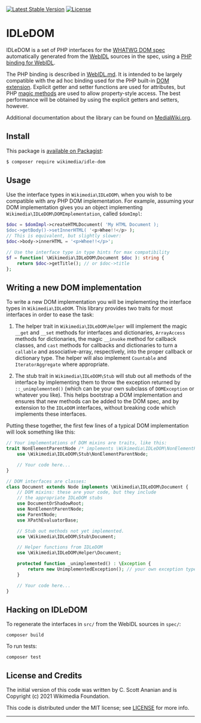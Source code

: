 [![Latest Stable Version]](https://packagist.org/packages/wikimedia/idle-dom) [![License]](https://packagist.org/packages/wikimedia/idle-dom)

IDLeDOM
=====================

IDLeDOM is a set of PHP interfaces for the [WHATWG DOM spec](https://dom.spec.whatwg.org/)
automatically generated from the [WebIDL](https://heycam.github.io/webidl/) sources in the spec,
using a [PHP binding for WebIDL](./WebIDL.md).

The PHP binding is described in [WebIDL.md](./WebIDL.md).  It is
intended to be largely compatible with the ad hoc binding used for the
PHP built-in [DOM
extension](https://www.php.net/manual/en/book.dom.php).  Explicit
getter and setter functions are used for attributes, but PHP [magic
methods](https://www.php.net/manual/en/language.oop5.magic.php) are
used to allow property-style access.  The best performance will be
obtained by using the explicit getters and setters, however.

Additional documentation about the library can be found on
[MediaWiki.org](https://www.mediawiki.org/wiki/IDLeDOM).

Install
-------

This package is [available on Packagist](https://packagist.org/packages/wikimedia/idle-dom):

```bash
$ composer require wikimedia/idle-dom
```

Usage
-----

Use the interface types in `Wikimedia\IDLeDOM\` when you wish to be
compatible with any PHP DOM implementation.  For example, assuming
your DOM implementation gives you an object implementing
`Wikimedia\IDLeDOM\DOMImplementation`, called `$domImpl`:

```php
$doc = $domImpl->createHTMLDocument( 'My HTML Document );
$doc->getBody()->setInnerHTML( '<p>Whee!!</p> );
// This is equivalent, but slightly slower:
$doc->body->innerHTML = '<p>Whee!!</p>';

// Use the interface type in type hints for max compatibility
$f = function( \Wikimedia\IDLeDOM\Document $doc ): string {
	return $doc->getTitle(); // or $doc->title
};
```

Writing a new DOM implementation
--------------------------------

To write a new DOM implementation you will be implementing the
interface types in `Wikimedia\IDLeDOM`.  This library provides
two traits for most interfaces in order to ease the task:

1. The helper trait in `Wikimedia\IDLeDOM\Helper` will implement
the magic `__get` and `__set` methods for interfaces and dictionaries,
`ArrayAccess` methods for dictionaries,
the magic `__invoke` method for callback classes, and `cast` methods
for callbacks and dictionaries to turn a `callable` and associative-array,
respectively, into the proper callback or dictionary type.
The helper will also implement `Countable` and `IteratorAggregate`
where appropriate.

2. The stub trait in `Wikimedia\IDLeDOM\Stub` will stub out all
methods of the interface by implementing them to throw the
exception returned by `::_unimplemented()` (which can be your
own subclass of `DOMException` or whatever you like).  This
helps bootstrap a DOM implementation and ensures that new
methods can be added to the DOM spec, and by extension to the
`IDLeDOM` interfaces, without breaking code which implements
these interfaces.

Putting these together, the first few lines of a typical
DOM implementation will look something like this:

```php
// Your implementations of DOM mixins are traits, like this:
trait NonElementParentNode /* implements \Wikimedia\IDLeDOM\NonElementParentNode */ {
	use \Wikimedia\IDLeDOM\Stub\NonElementParentNode;

	// Your code here...
}

// DOM interfaces are classes:
class Document extends Node implements \Wikimedia\IDLeDOM\Document {
	// DOM mixins: these are your code, but they include
	// the appropriate IDLeDOM stubs
	use DocumentOrShadowRoot;
	use NonElementParentNode;
	use ParentNode;
	use XPathEvaluatorBase;

	// Stub out methods not yet implemented.
	use \Wikimedia\IDLeDOM\Stub\Document;

	// Helper functions from IDLeDOM
	use \Wikimedia\IDLeDOM\Helper\Document;

	protected function _unimplemented() : \Exception {
		return new UnimplementedException(); // your own exception type
	}

	// Your code here...
}
```

Hacking on IDLeDOM
------------------

To regenerate the interfaces in `src/` from the WebIDL sources in `spec/`:

    composer build

To run tests:

    composer test

## License and Credits

The initial version of this code was written by C. Scott Ananian and is
Copyright (c) 2021 Wikimedia Foundation.

This code is distributed under the MIT license; see
[LICENSE](./LICENSE) for more info.

---
[Latest Stable Version]: https://poser.pugx.org/wikimedia/idle-dom/v/stable.svg
[License]: https://poser.pugx.org/wikimedia/idle-dom/license.svg

